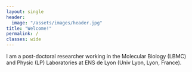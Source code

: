```yaml
---
layout: single
header:
  image: "/assets/images/header.jpg"
title: "Welcome!"
permalink: /
classes: wide
---
```


I am a post-doctoral researcher working in the Molecular Biology (LBMC) and Physic (LP) Laboratories at ENS de Lyon (Univ Lyon, Lyon, France). 
